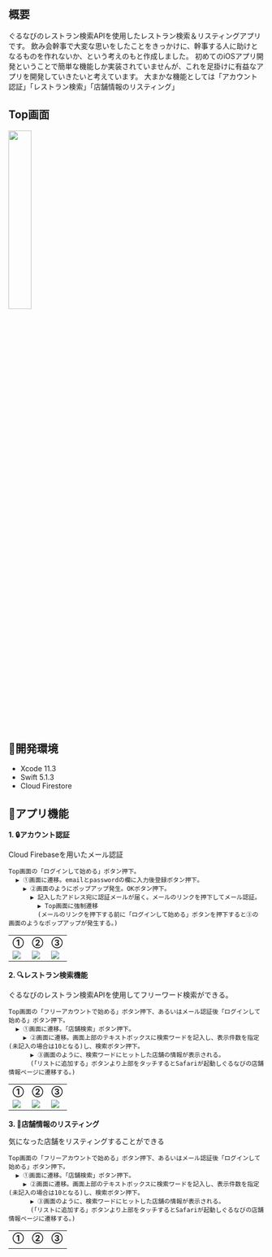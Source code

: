 ## 概要
ぐるなびのレストラン検索APIを使用したレストラン検索＆リスティングアプリです。
飲み会幹事で大変な思いをしたことをきっかけに、幹事する人に助けとなるものを作れないか、という考えのもと作成しました。
初めてのiOSアプリ開発ということで簡単な機能しか実装されていませんが、これを足掛けに有益なアプリを開発していきたいと考えています。
大まかな機能としては「アカウント認証」「レストラン検索」「店舗情報のリスティング」

## Top画面
<img src="https://user-images.githubusercontent.com/54034385/75360936-da40c400-58f9-11ea-864e-c5d44a3c9a3f.png" width=30% height=30%>

## :beers:開発環境
* Xcode 11.3
* Swift 5.1.3
* Cloud Firestore

## :beers:アプリ機能
**1. :lock:アカウント認証**

Cloud Firebaseを用いたメール認証

    Top画面の「ログインして始める」ボタン押下。
      ▶️ ①画面に遷移。emailとpasswordの欄に入力後登録ボタン押下。
        ▶️ ②画面のようにポップアップ発生。OKボタン押下。
          ▶️ 記入したアドレス宛に認証メールが届く。メールのリンクを押下してメール認証。
            ▶️ Top画面に強制遷移
            (メールのリンクを押下する前に「ログインして始める」ボタンを押下すると③の画面のようなポップアップが発生する。)

<table>
<tr>
<th>①</th>
<th>②</th>
<th>③</th>
</tr>
<tr>
<td><img src="https://user-images.githubusercontent.com/54034385/75360130-ba5cd080-58f8-11ea-9e64-271275fe10e2.png"></td>
<td><img src="https://user-images.githubusercontent.com/54034385/75363621-b54e5000-58fd-11ea-873c-3600bc2f9459.png"></td>
<td><img src="https://user-images.githubusercontent.com/54034385/75360692-87ffa300-58f9-11ea-9e12-8ebc864fa0ae.png"></td>
</tr>
</table>

**2. :mag:レストラン検索機能**

ぐるなびのレストラン検索APIを使用してフリーワード検索ができる。

    Top画面の「フリーアカウントで始める」ボタン押下、あるいはメール認証後「ログインして始める」ボタン押下。
      ▶️ ①画面に遷移。「店舗検索」ボタン押下。
        ▶️ ②画面に遷移。画面上部のテキストボックスに検索ワードを記入し、表示件数を指定(未記入の場合は10となる)し、検索ボタン押下。
          ▶️ ③画面のように、検索ワードにヒットした店舗の情報が表示される。
          (「リストに追加する」ボタンより上部をタッチするとSafariが起動しぐるなびの店舗情報ページに遷移する。)

<table>
<tr>
<th>①</th>
<th>②</th>
<th>③</th>
</tr>
<tr>
<td><img src="https://user-images.githubusercontent.com/54034385/75365080-08c19d80-5900-11ea-8dea-ad46d05ed09d.png"></td>
<td><img src="https://user-images.githubusercontent.com/54034385/75365087-0bbc8e00-5900-11ea-80f2-a40114ad0fcd.png"></td>
<td><img src="https://user-images.githubusercontent.com/54034385/75365090-0c552480-5900-11ea-8c62-be9662ab55bb.png"></td>
</tr>
</table>

**3. :green_book:店舗情報のリスティング**

気になった店舗をリスティングすることができる

    Top画面の「フリーアカウントで始める」ボタン押下、あるいはメール認証後「ログインして始める」ボタン押下。
      ▶️ ①画面に遷移。「店舗検索」ボタン押下。
        ▶️ ②画面に遷移。画面上部のテキストボックスに検索ワードを記入し、表示件数を指定(未記入の場合は10となる)し、検索ボタン押下。
          ▶️ ③画面のように、検索ワードにヒットした店舗の情報が表示される。
          (「リストに追加する」ボタンより上部をタッチするとSafariが起動しぐるなびの店舗情報ページに遷移する。)

<table>
<tr>
<th>①</th>
<th>②</th>
<th>③</th>
</tr>
<tr>
<td><img src=""></td>
<td><img src=""></td>
<td><img src=""></td>
</tr>
</table>
